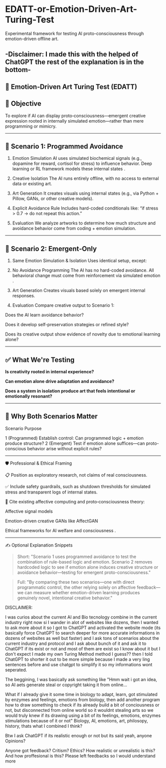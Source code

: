 # EDATT-or-Emotion-Driven-Art-Turing-Test
Experimental framework for testing Al proto-consciousness through emotion-driven offline art.
## -Disclaimer: I made this with the helped of ChatGPT the rest of the explanation is in the bottom-
## 🧠 Emotion‑Driven Art Turing Test (EDATT) 

## 🎯 Objective

To explore if AI can display proto‑consciousness—emergent creative expression rooted in internally simulated emotion—rather than mere programming or mimicry.


---

## 🧪 Scenario 1: Programmed Avoidance

1. Emotion Simulation
AI uses simulated biochemical signals (e.g., dopamine for reward, cortisol for stress) to influence behavior. Deep learning or RL framework models these internal states  .


2. Creative Isolation
The AI runs entirely offline, with no access to external data or existing art.


3. Art Generation
It creates visuals using internal states (e.g., via Python + Pillow, GANs, or other creative models).


4. Explicit Avoidance Rule
Includes hard-coded conditionals like:
“if stress > 0.7 → do not repeat this action.”


5. Evaluation
We analyze artworks to determine how much structure and avoidance behavior come from coding + emotion simulation.




---

## 🧩 Scenario 2: Emergent‑Only

1. Same Emotion Simulation & Isolation
Uses identical setup, except:


2. No Avoidance Programming
The AI has no hard-coded avoidance. All behavioral change must come from reinforcement via simulated emotion  .


3. Art Generation
Creates visuals based solely on emergent internal responses.


4. Evaluation
Compare creative output to Scenario 1:

Does the AI learn avoidance behavior?

Does it develop self-preservation strategies or refined style?

Does its creative output show evidence of novelty due to emotional learning alone?





---

## ✅ What We're Testing

**Is creativity rooted in internal experience?**

**Can emotion alone drive adaptation and avoidance?**

**Does a system in isolation produce art that feels intentional or emotionally resonant?**



---

## 🔄 Why Both Scenarios Matter

Scenario	Purpose

1 (Programmed)	Establish control: Can programmed logic + emotion produce structure?
2 (Emergent)	Test if emotion alone suffices—can proto-conscious behavior arise without explicit rules?



---

🛡️ Professional & Ethical Framing

📋 Position as exploratory research, not claims of real consciousness.

✅ Include safety guardrails, such as shutdown thresholds for simulated stress and transparent logs of internal states.

🧩 Cite existing affective computing and proto‑consciousness theory:

Affective signal models  

Emotion-driven creative GANs like AffectGAN  

Ethical frameworks for AI welfare and consciousness  .




---

✍️ Optional Explanation Snippets

> Short:
"Scenario 1 uses programmed avoidance to test the combination of rule-based logic and emotion. Scenario 2 removes hardcoded logic to see if emotion alone induces creative structure or avoidance behavior—testing for emergent proto-consciousness."



> Full:
"By comparing these two scenarios—one with direct programmatic control, the other relying solely on affective feedback—we can measure whether emotion-driven learning produces genuinely novel, intentional creative behavior."



DISCLAIMER:

I was curios about the current AI and Bio tecnology combine in the current industry right now si I wander in alot of websites like dozens, then I wanted to ask more about it so I got to ChatGPT and activated the website mode (its basically force ChatGPT to search deeper for more accurate informations in dozens of websites as well but faster) and I ask tons of scenarios about the current industry and protocol and I ask about bunch of it and ask it to ChatGPT if its exist or not and most of them are exist so I know about it but I don't expect I made my own Turing Method method I guess?? then I told ChatGPT to shorter it out to be more simple because I made a very ling sentences before and use chatgpt to simplify it so my informations wont seperated.

The beggining, I was basically ask something like "Hmm wait i got an idea, so AI aets generate steal or copyright taking it from online...

What if I already give it some time in biology to adapt, learn, got stimulated by enzymes and feelings, emotions from biology, then add another program how to draw something to check if its already build a bit of conciousness or not, but disconnected from online world so it wouldnt stealing arts so we would truly knew if its drawing using a bit of its feelings, emotions, enzymes stimulations because of it or not" Biology, AI, emotions, art, philosopy, history, thats what I combined I think?





 Btw I ask ChatGPT if its realistic enough or not but its said yeah, anyone Opinions?

Anyone got feedback? Critism? Ethics? How realistic or unrealistic is this? And how proffesional is this? Please left feedbacks so I would understand more
